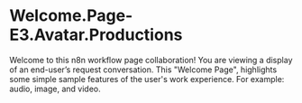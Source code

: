 # Welcome.Page-E3.Avatar.Productions
Welcome to this n8n workflow page collaboration! You are viewing a display of an end-user’s request conversation. This "Welcome Page", highlights some simple sample features of the user's work experience. For example: audio, image, and video.
